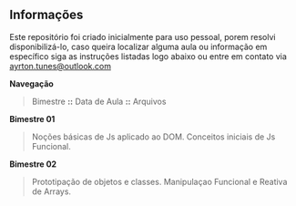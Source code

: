 ## **Informações**

Este repositório foi criado inicialmente para uso pessoal, porem resolvi disponibilizá-lo, caso queira localizar alguma aula ou informação em específico siga as instruções listadas logo abaixo ou entre em contato via ayrton.tunes@outlook.com

 **Navegação**
>  Bimestre **::** Data de Aula **::** Arquivos  

**Bimestre 01** 
>  Noções  básicas de Js aplicado ao DOM. 
>  Conceitos iniciais de Js Funcional.

**Bimestre 02**
>   Prototipação de objetos e classes.
>   Manipulaçao Funcional e Reativa de Arrays.

